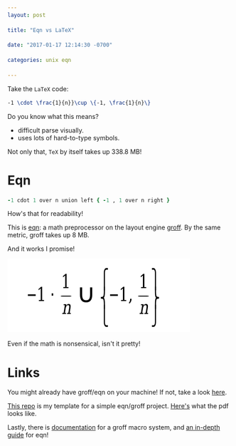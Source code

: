 ```yaml
---
layout: post

title: "Eqn vs LaTeX"

date: "2017-01-17 12:14:30 -0700"

categories: unix eqn

---
```



Take the `LaTeX` code:

```latex
-1 \cdot \frac{1}{n}}\cup \{-1, \frac{1}{n}\}
```

Do you know what this means?

- difficult parse visually.
- uses lots of hard-to-type symbols.

Not only that, `TeX` by itself takes up 338.8 MB!

# Eqn

```ruby
-1 cdot 1 over n union left { -1 , 1 over n right }
```

How's that for readability!

This is [eqn](http://www.zen89632.zen.co.uk/Groff/Eqn/eqnguide.pdf):
a math preprocessor on the layout engine
[groff](https://www.gnu.org/software/groff/). By the same metric, groff
takes up 8 MB.

And it works I promise!

![](/images/nonsense.png)

Even if the math is nonsensical, isn't it pretty!

# Links

You might already have groff/eqn on your machine! If not, take a look
[here](https://www.gnu.org/software/groff/).

[This repo](https://github.com/Charlesetc/eqn-template) is my template for
a simple eqn/groff project. [Here's](https://github.com/Charlesetc/eqn-template/blob/master/out.pdf)
what the pdf looks like.

Lastly, there is
[documentation](http://www.schaffter.ca/mom/momdoc/toc.html) for a groff
macro system, and [an in-depth
guide](http://www.zen89632.zen.co.uk/Groff/Eqn/eqnguide.pdf) for eqn!
